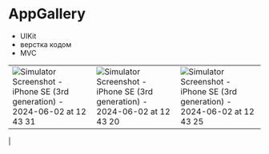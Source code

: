 # AppGallery
- UIKit
- верстка кодом
- MVC

|   | |  |
| ------------- | ------------- | ------------- |
| ![Simulator Screenshot - iPhone SE (3rd generation) - 2024-06-02 at 12 43 31](https://github.com/NatalyaLuzyanina/ArtGallery/assets/81101050/34740670-6712-4d82-a521-8d10f557ada6)  | ![Simulator Screenshot - iPhone SE (3rd generation) - 2024-06-02 at 12 43 20](https://github.com/NatalyaLuzyanina/ArtGallery/assets/81101050/498a7e24-db83-4beb-a9b5-f383da66c5ad)  |  ![Simulator Screenshot - iPhone SE (3rd generation) - 2024-06-02 at 12 43 25](https://github.com/NatalyaLuzyanina/ArtGallery/assets/81101050/9d1e14b3-89c7-4eef-9ce1-3c02727bb3ba)
  |


